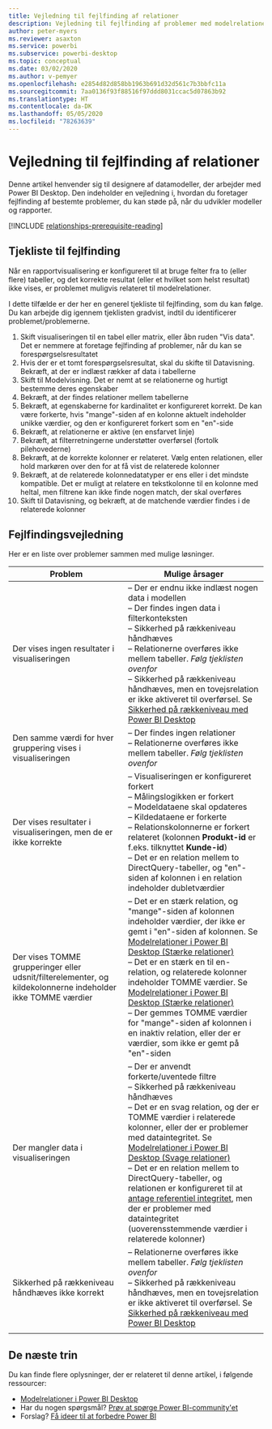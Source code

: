 ```yaml
---
title: Vejledning til fejlfinding af relationer
description: Vejledning til fejlfinding af problemer med modelrelationer.
author: peter-myers
ms.reviewer: asaxton
ms.service: powerbi
ms.subservice: powerbi-desktop
ms.topic: conceptual
ms.date: 03/02/2020
ms.author: v-pemyer
ms.openlocfilehash: e2854d82d858bb1963b691d32d561c7b3bbfc11a
ms.sourcegitcommit: 7aa0136f93f88516f97ddd8031ccac5d07863b92
ms.translationtype: HT
ms.contentlocale: da-DK
ms.lasthandoff: 05/05/2020
ms.locfileid: "78263639"
---
```

# <a name="relationship-troubleshooting-guidance"></a>Vejledning til fejlfinding af relationer

Denne artikel henvender sig til designere af datamodeller, der arbejder med Power BI Desktop. Den indeholder en vejledning i, hvordan du foretager fejlfinding af bestemte problemer, du kan støde på, når du udvikler modeller og rapporter.

[!INCLUDE [relationships-prerequisite-reading](includes/relationships-prerequisite-reading.md)]

## <a name="troubleshooting-checklist"></a>Tjekliste til fejlfinding

Når en rapportvisualisering er konfigureret til at bruge felter fra to (eller flere) tabeller, og det korrekte resultat (eller et hvilket som helst resultat) ikke vises, er problemet muligvis relateret til modelrelationer.

I dette tilfælde er der her en generel tjekliste til fejlfinding, som du kan følge. Du kan arbejde dig igennem tjeklisten gradvist, indtil du identificerer problemet/problemerne.

1. Skift visualiseringen til en tabel eller matrix, eller åbn ruden "Vis data". Det er nemmere at foretage fejlfinding af problemer, når du kan se forespørgselsresultatet
1. Hvis der er et tomt forespørgselsresultat, skal du skifte til Datavisning. Bekræft, at der er indlæst rækker af data i tabellerne
1. Skift til Modelvisning. Det er nemt at se relationerne og hurtigt bestemme deres egenskaber
1. Bekræft, at der findes relationer mellem tabellerne
1. Bekræft, at egenskaberne for kardinalitet er konfigureret korrekt. De kan være forkerte, hvis "mange"-siden af en kolonne aktuelt indeholder unikke værdier, og den er konfigureret forkert som en "en"-side
1. Bekræft, at relationerne er aktive (en ensfarvet linje)
1. Bekræft, at filterretningerne understøtter overførsel (fortolk pilehovederne)
1. Bekræft, at de korrekte kolonner er relateret. Vælg enten relationen, eller hold markøren over den for at få vist de relaterede kolonner
1. Bekræft, at de relaterede kolonnedatatyper er ens eller i det mindste kompatible. Det er muligt at relatere en tekstkolonne til en kolonne med heltal, men filtrene kan ikke finde nogen match, der skal overføres
1. Skift til Datavisning, og bekræft, at de matchende værdier findes i de relaterede kolonner

## <a name="troubleshooting-guide"></a>Fejlfindingsvejledning

Her er en liste over problemer sammen med mulige løsninger.

|Problem|Mulige årsager|
|---------|---------|
|Der vises ingen resultater i visualiseringen|– Der er endnu ikke indlæst nogen data i modellen<br />– Der findes ingen data i filterkonteksten<br />– Sikkerhed på rækkeniveau håndhæves<br />– Relationerne overføres ikke mellem tabeller. _Følg tjeklisten ovenfor_<br />– Sikkerhed på rækkeniveau håndhæves, men en tovejsrelation er ikke aktiveret til overførsel. Se [Sikkerhed på rækkeniveau med Power BI Desktop](../desktop-rls.md)|
|Den samme værdi for hver gruppering vises i visualiseringen |– Der findes ingen relationer<br />– Relationerne overføres ikke mellem tabeller. _Følg tjeklisten ovenfor_|
|Der vises resultater i visualiseringen, men de er ikke korrekte|– Visualiseringen er konfigureret forkert<br />– Målingslogikken er forkert<br />– Modeldataene skal opdateres<br />– Kildedataene er forkerte<br />– Relationskolonnerne er forkert relateret (kolonnen **Produkt-id** er f.eks. tilknyttet **Kunde-id**)<br />– Det er en relation mellem to DirectQuery-tabeller, og "en"-siden af kolonnen i en relation indeholder dubletværdier|
|Der vises TOMME grupperinger eller udsnit/filterelementer, og kildekolonnerne indeholder ikke TOMME værdier|– Det er en stærk relation, og "mange"-siden af kolonnen indeholder værdier, der ikke er gemt i "en"-siden af kolonnen. Se [Modelrelationer i Power BI Desktop (Stærke relationer)](../desktop-relationships-understand.md#strong-relationships)<br />– Det er en stærk en til en-relation, og relaterede kolonner indeholder TOMME værdier. Se [Modelrelationer i Power BI Desktop (Stærke relationer)](../desktop-relationships-understand.md#strong-relationships)<br />– Der gemmes TOMME værdier for "mange"-siden af kolonnen i en inaktiv relation, eller der er værdier, som ikke er gemt på "en"-siden|
|Der mangler data i visualiseringen|– Der er anvendt forkerte/uventede filtre<br />– Sikkerhed på rækkeniveau håndhæves<br />– Det er en svag relation, og der er TOMME værdier i relaterede kolonner, eller der er problemer med dataintegritet. Se [Modelrelationer i Power BI Desktop (Svage relationer)](../desktop-relationships-understand.md#weak-relationships)<br />– Det er en relation mellem to DirectQuery-tabeller, og relationen er konfigureret til at [antage referentiel integritet](../desktop-relationships-understand.md#assume-referential-integrity), men der er problemer med dataintegritet (uoverensstemmende værdier i relaterede kolonner)|
|Sikkerhed på rækkeniveau håndhæves ikke korrekt|– Relationerne overføres ikke mellem tabeller. _Følg tjeklisten ovenfor_<br />– Sikkerhed på rækkeniveau håndhæves, men en tovejsrelation er ikke aktiveret til overførsel. Se [Sikkerhed på rækkeniveau med Power BI Desktop](../desktop-rls.md)|
|||

## <a name="next-steps"></a>De næste trin

Du kan finde flere oplysninger, der er relateret til denne artikel, i følgende ressourcer:

- [Modelrelationer i Power BI Desktop](../desktop-relationships-understand.md)
- Har du nogen spørgsmål? [Prøv at spørge Power BI-community'et](https://community.powerbi.com/)
- Forslag? [Få ideer til at forbedre Power BI](https://ideas.powerbi.com/)
